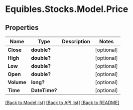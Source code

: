 # Equibles.Stocks.Model.Price
## Properties

Name | Type | Description | Notes
------------ | ------------- | ------------- | -------------
**Close** | **double?** |  | [optional] 
**High** | **double?** |  | [optional] 
**Low** | **double?** |  | [optional] 
**Open** | **double?** |  | [optional] 
**Volume** | **long?** |  | [optional] 
**Time** | **DateTime?** |  | [optional] 

[[Back to Model list]](../README.md#documentation-for-models) [[Back to API list]](../README.md#documentation-for-api-endpoints) [[Back to README]](../README.md)

